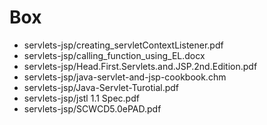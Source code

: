 # Box
* servlets-jsp/creating_servletContextListener.pdf
* servlets-jsp/calling_function_using_EL.docx
* servlets-jsp/Head.First.Servlets.and.JSP.2nd.Edition.pdf
* servlets-jsp/java-servlet-and-jsp-cookbook.chm
* servlets-jsp/Java-Servlet-Turotial.pdf
* servlets-jsp/jstl 1.1 Spec.pdf
* servlets-jsp/SCWCD5.0ePAD.pdf
